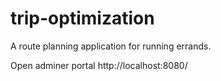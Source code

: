 # trip-optimization
A route planning application for running errands.

Open adminer portal
http://localhost:8080/
